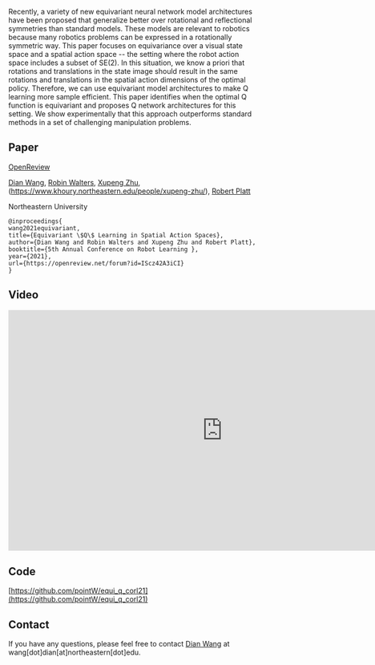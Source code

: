 Recently, a variety of new equivariant neural network model architectures have been proposed that generalize better over rotational and reflectional symmetries than standard models. These models are relevant to robotics because many robotics problems can be expressed in a rotationally symmetric way. This paper focuses on equivariance over a visual state space and a spatial action space -- the setting where the robot action space includes a subset of SE(2). In this situation, we know a priori that rotations and translations in the state image should result in the same rotations and translations in the spatial action dimensions of the optimal policy. Therefore, we can use equivariant model architectures to make Q learning more sample efficient. This paper identifies when the optimal Q function is equivariant and proposes Q network architectures for this setting. We show experimentally that this approach outperforms standard methods in a set of challenging manipulation problems. 

## Paper
[OpenReview](https://openreview.net/forum?id=IScz42A3iCI)

[Dian Wang](https://pointw.github.io), 
[Robin Walters](http://mathserver.neu.edu/robin/), 
[Xupeng Zhu](), (https://www.khoury.northeastern.edu/people/xupeng-zhu/), 
[Robert Platt](http://www.ccs.neu.edu/home/rplatt/)

Northeastern University

```
@inproceedings{
wang2021equivariant,
title={Equivariant \$Q\$ Learning in Spatial Action Spaces},
author={Dian Wang and Robin Walters and Xupeng Zhu and Robert Platt},
booktitle={5th Annual Conference on Robot Learning },
year={2021},
url={https://openreview.net/forum?id=IScz42A3iCI}
}
```

## Video

<div style="text-align:center">
	<iframe width="853" height="480" src="https://www.youtube.com/embed/GtdpvjLHc_Q" frameborder="0" allow="autoplay; encrypted-media" allowfullscreen></iframe>
</div>

## Code

[https://github.com/pointW/equi_q_corl21](https://github.com/pointW/equi_q_corl21)

## Contact
If you have any questions, please feel free to contact [Dian Wang](https://pointw.github.io) at wang[dot]dian[at]northeastern[dot]edu.
